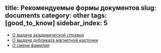 title: Рекомендуемые формы документов
slug: documents
category: other
tags: [good_to_know]
sidebar_index: 5
---

- [О выдаче академической справки](/files/ak_spravka.doc)
- [О выдаче дубликата магнитной карточки](/files/duplicate_card.doc)
- [О смене фамилии](/files/lastname.doc)
